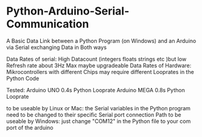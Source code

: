 # Python-Arduino-Serial-Communication
A Basic Data Link between a Python Program (on Windows) and an Arduino via Serial exchanging Data in Both ways

Data Rates of serial:   High Datacount (integers floats strings etc )but low Refresh rate about 3Hz Max maybe upgradeable
Data Rates of Hardware: Mikrocontrollers with different Chips may require different Looprates in the Python Code
                                    
Tested:
Arduino UNO 0.4s  Python Looprate
Arduino MEGA 0.8s Python Looprate


to be useable by Linux or Mac: the Serial variables in the Python program need to be changed to their specific Serial port connection Path 
to be useable by Windows: just change "COM12" in the Python file to your com port of the arduino
